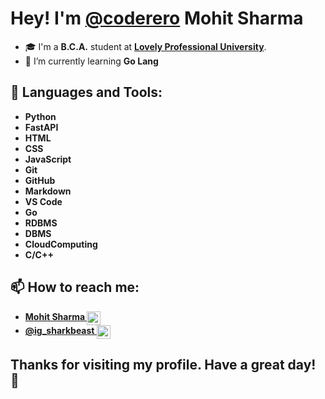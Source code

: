 # Hey! I'm [**@coderero**](http://github/coderero) **Mohit Sharma**

- 🎓 I'm a **B.C.A.** student at **[Lovely Professional University](https://www.lpu.in/)**.
- 🌱 I’m currently learning **Go Lang**

## 🚀 Languages and Tools:

- **Python**
- **FastAPI**
- **HTML**
- **CSS**
- **JavaScript**
- **Git**
- **GitHub**
- **Markdown**
- **VS Code**
- **Go**
- **RDBMS**
- **DBMS**
- **CloudComputing**
- **C/C++**

## 📫 How to reach me:

- **[Mohit Sharma <img align="center" alt="coderero | LinkedIn" width="22px" src="https://img.uxwing.com/wp-content/themes/uxwing/download/brands-social-media/linkedin-square-color-icon.svg" />](https://www.linkedin.com/in/mohit-sharma-7503b2246/)**
- **[@ig_sharkbeast <img align="center" alt="coderero | Instagram" width="22px" src="https://img.uxwing.com/wp-content/themes/uxwing/download/brands-social-media/instagram-color-icon.svg" />](https://www.instagram.com/coderero/)**

## Thanks for visiting my profile. Have a great day! 👋
